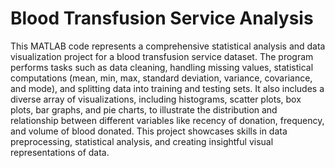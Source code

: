 # Blood Transfusion Service Analysis
This MATLAB code represents a comprehensive statistical analysis and data visualization project for a blood transfusion service dataset. The program performs tasks such as data cleaning, handling missing values, statistical computations (mean, min, max, standard deviation, variance, covariance, and mode), and splitting data into training and testing sets. It also includes a diverse array of visualizations, including histograms, scatter plots, box plots, bar graphs, and pie charts, to illustrate the distribution and relationship between different variables like recency of donation, frequency, and volume of blood donated. This project showcases skills in data preprocessing, statistical analysis, and creating insightful visual representations of data.
